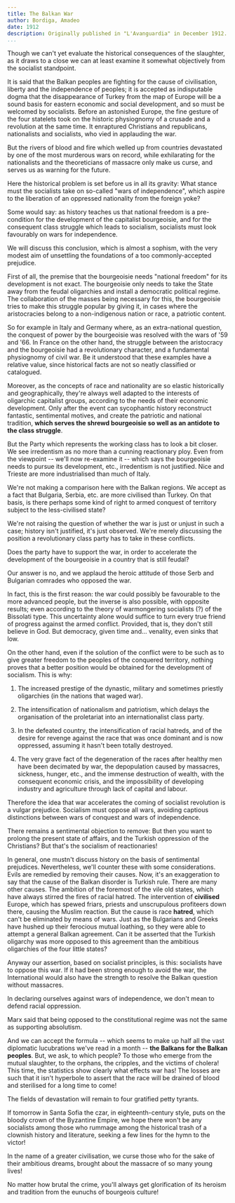 ```yaml
---
title: The Balkan War
author: Bordiga, Amadeo
date: 1912
description: Originally published in "L'Avanguardia" in December 1912. Translated into English in Communist Left, no.10/11, p. 63-68. From <http://sinistra.net/lib/upt/comlef/cote/cotesdadae.html>.
...
```


Though we can't yet evaluate the historical consequences of the
slaughter, as it draws to a close we can at least examine it somewhat
objectively from the socialist standpoint.

It is said that the Balkan peoples are fighting for the cause of
civilisation, liberty and the independence of peoples; it is accepted as
indisputable dogma that the disappearance of Turkey from the map of
Europe will be a sound basis for eastern economic and social
development, and so must be welcomed by socialists. Before an astonished
Europe, the fine gesture of the four statelets took on the historic
physiognomy of a crusade and a revolution at the same time. It
enraptured Christians and republicans, nationalists and socialists, who
vied in applauding the war.

But the rivers of blood and fire which welled up from countries
devastated by one of the most murderous wars on record, while
exhilarating for the nationalists and the theoreticians of massacre only
make us curse, and serves us as warning for the future.

Here the historical problem is set before us in all its gravity: What
stance must the socialists take on so-called "wars of independence",
which aspire to the liberation of an oppressed nationality from the
foreign yoke?

Some would say: as history teaches us that national freedom is a
pre-condition for the development of the capitalist bourgeoisie, and for
the consequent class struggle which leads to socialism, socialists must
look favourably on wars for independence.

We will discuss this conclusion, which is almost a sophism, with the
very modest aim of unsettling the foundations of a too commonly-accepted
prejudice.

First of all, the premise that the bourgeoisie needs "national freedom"
for its development is not exact. The bourgeoisie only needs to take the
State away from the feudal oligarchies and install a democratic
political regime. The collaboration of the masses being necessary for
this, the bourgeoisie tries to make this struggle popular by giving it,
in cases where the aristocracies belong to a non-indigenous nation or
race, a patriotic content.

So for example in Italy and Germany where, as an extra-national
question, the conquest of power by the bourgeoisie was resolved with the
wars of '59 and '66. In France on the other hand, the struggle between
the aristocracy and the bourgeoisie had a revolutionary character, and a
fundamental physiognomy of civil war. Be it understood that these
examples have a relative value, since historical facts are not so neatly
classified or catalogued.

Moreover, as the concepts of race and nationality are so elastic
historically and geographically, they're always well adapted to the
interests of oligarchic capitalist groups, according to the needs of
their economic development. Only after the event can sycophantic history
reconstruct fantastic, sentimental motives, and create the patriotic and
national tradition, **which serves the shrewd bourgeoisie so well as an
antidote to the class struggle**.

But the Party which represents the working class has to look a bit
closer. We see irredentism as no more than a cunning reactionary ploy.
Even from the viewpoint -- we'll now re-examine it -- which says the
bourgeoisie needs to pursue its development, etc., irredentism is not
justified. Nice and Trieste are more industrialised than much of Italy.

We're not making a comparison here with the Balkan regions. We accept as
a fact that Bulgaria, Serbia, etc. are more civilised than Turkey. On
that basis, is there perhaps some kind of right to armed conquest of
territory subject to the less-civilised state?

We're not raising the question of whether the war is just or unjust in
such a case; history isn't justified, it's just observed. We're merely
discussing the position a revolutionary class party has to take in these
conflicts.

Does the party have to support the war, in order to accelerate the
development of the bourgeoisie in a country that is still feudal?

Our answer is no, and we applaud the heroic attitude of those Serb and
Bulgarian comrades who opposed the war.

In fact, this is the first reason: the war could possibly be favourable
to the more advanced people, but the inverse is also possible, with
opposite results; even according to the theory of warmongering
socialists (?) of the Bissolati type. This uncertainty alone would
suffice to turn every true friend of progress against the armed
conflict. Provided, that is, they don't still believe in God. But
democracy, given time and... venality, even sinks that low.

On the other hand, even if the solution of the conflict were to be such
as to give greater freedom to the peoples of the conquered territory,
nothing proves that a better position would be obtained for the
development of socialism. This is why:

1. The increased prestige of the dynastic, military and sometimes
priestly oligarchies (in the nations that waged war).

2. The intensification of nationalism and patriotism, which delays the
organisation of the proletariat into an internationalist class party.

3. In the defeated country, the intensification of racial hatreds, and
of the desire for revenge against the race that was once dominant and is
now oppressed, assuming it hasn't been totally destroyed.

4. The very grave fact of the degeneration of the races after healthy
men have been decimated by war, the depopulation caused by massacres,
sickness, hunger, etc., and the immense destruction of wealth, with the
consequent economic crisis, and the impossibility of developing industry
and agriculture through lack of capital and labour.

Therefore the idea that war accelerates the coming of socialist
revolution is a vulgar prejudice. Socialism must oppose all wars,
avoiding captious distinctions between wars of conquest and wars of
independence.

There remains a sentimental objection to remove: But then you want to
prolong the present state of affairs, and the Turkish oppression of the
Christians? But that's the socialism of reactionaries!

In general, one mustn't discuss history on the basis of sentimental
prejudices. Nevertheless, we'll counter these with some considerations.
Evils are remedied by removing their causes. Now, it's an exaggeration
to say that the cause of the Balkan disorder is Turkish rule. There are
many other causes. The ambition of the foremost of the vile old states,
which have always stirred the fires of racial hatred. The intervention
of **civilised** Europe, which has spewed friars, priests and
unscrupulous profiteers down there, causing the Muslim reaction. But the
cause is race **hatred**, which can't be eliminated by means of wars.
Just as the Bulgarians and Greeks have hushed up their ferocious mutual
loathing, so they were able to attempt a general Balkan agreement. Can
it be asserted that the Turkish oligarchy was more opposed to this
agreement than the ambitious oligarchies of the four little states?

Anyway our assertion, based on socialist principles, is this: socialists
have to oppose this war. If it had been strong enough to avoid the war,
the International would also have the strength to resolve the Balkan
question without massacres.

In declaring ourselves against wars of independence, we don't mean to
defend racial oppression.

Marx said that being opposed to the constitutional regime was not the
same as supporting absolutism.

And we can accept the formula -- which seems to make up half all the
vast diplomatic lucubrations we've read in a month -- **the Balkans for
the Balkan peoples**. But, we ask, to which people? To those who emerge
from the mutual slaughter, to the orphans, the cripples, and the victims
of cholera! This time, the statistics show clearly what effects war has!
The losses are such that it isn't hyperbole to assert that the race will
be drained of blood and sterilised for a long time to come!

The fields of devastation will remain to four gratified petty tyrants.

If tomorrow in Santa Sofia the czar, in eighteenth-century style, puts
on the bloody crown of the Byzantine Empire, we hope there won't be any
socialists among those who rummage among the historical trash of a
clownish history and literature, seeking a few lines for the hymn to the
victor!

In the name of a greater civilisation, we curse those who for the sake
of their ambitious dreams, brought about the massacre of so many young
lives!

No matter how brutal the crime, you'll always get glorification of its
heroism and tradition from the eunuchs of bourgeois culture!
